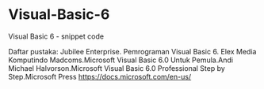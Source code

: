 Visual-Basic-6
==============

Visual Basic 6 - snippet code

Daftar pustaka:
Jubilee Enterprise. Pemrograman Visual Basic 6. Elex Media Komputindo
Madcoms.Microsoft Visual Basic 6.0 Untuk Pemula.Andi
Michael Halvorson.Microsoft Visual Basic 6.0 Professional Step by Step.Microsoft Press
https://docs.microsoft.com/en-us/
